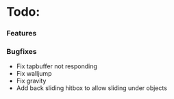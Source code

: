 # Todo:

### Features

### Bugfixes
* Fix tapbuffer not responding
* Fix walljump
* Fix gravity
* Add back sliding hitbox to allow sliding under objects
